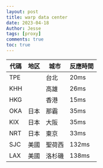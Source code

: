 ```yaml
---
layout: post
title: warp data center
date: 2023-04-18
Author: Jesse
tags: [proxy]
comments: true
toc: true
---
```


|代碼	   |地区 |城市|	反應時間|
|----|----|----|----|
|TPE	  | |	   台北	| 20ms|
|KHH	  | |    高雄	| 26ms|
|HKG	  | |    香港	| 15ms|
|OKA	  |日本	 |那霸	 | 35ms|
|KIX	  |日本	 |大阪	 | 35ms|
|NRT	  |日本	 |東京	 | 33ms|
|SJC	  |美國	 |聖荷西| 132ms|
|LAX	  |美國	 |洛杉磯| 138ms|
